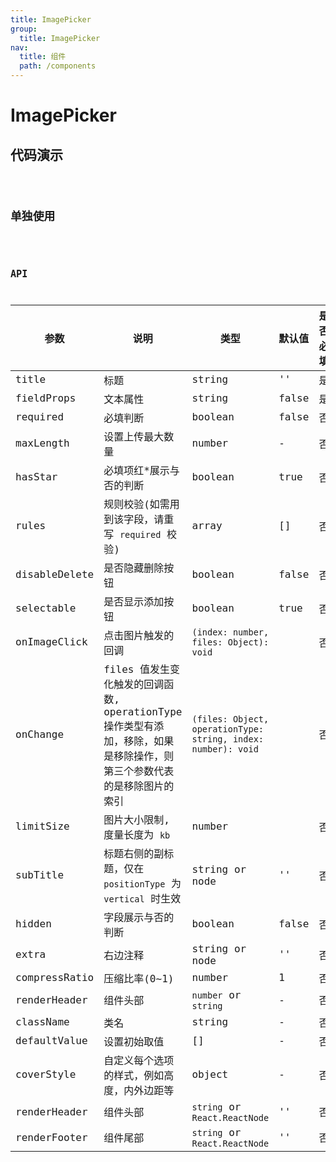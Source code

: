 ```yaml
---
title: ImagePicker
group:
  title: ImagePicker
nav:
  title: 组件
  path: /components
---
```


# ImagePicker

## 代码演示

<code src="./demo/index.tsx" />

## 单独使用

<code src="./demo/single.tsx" />

## API

| 参数          | 说明                                                                                                                   | 类型                                                          | 默认值 | 是否必填 |
| ------------- | ---------------------------------------------------------------------------------------------------------------------- | ------------------------------------------------------------- | ------ | -------- |
| title         | 标题                                                                                                                   | string                                                        | ''     | 是       |
| fieldProps    | 文本属性                                                                                                               | string                                                        | false  | 是       |
| required      | 必填判断                                                                                                               | boolean                                                       | false  | 否       |
| maxLength     | 设置上传最大数量                                                                                                       | number                                                        | -      | 否       |
| hasStar       | 必填项红\*展示与否的判断                                                                                               | boolean                                                       | true   | 否       |
| rules         | 规则校验(如需用到该字段，请重写 `required` 校验)                                                                       | array                                                         | []     | 否       |
| disableDelete | 是否隐藏删除按钮                                                                                                       | boolean                                                       | false  | 否       |
| selectable    | 是否显示添加按钮                                                                                                       | boolean                                                       | true   | 否       |
| onImageClick  | 点击图片触发的回调                                                                                                     | `(index: number, files: Object): void`                        |        | 否       |
| onChange      | files 值发生变化触发的回调函数, operationType 操作类型有添加，移除，如果是移除操作，则第三个参数代表的是移除图片的索引 | `(files: Object, operationType: string, index: number): void` |        | 否       |
| limitSize     | 图片大小限制, 度量长度为 `kb`                                                                                          | number                                                        |        | 否       |
| subTitle      | 标题右侧的副标题，仅在 `positionType` 为 `vertical` 时生效                                                             | string or node                                                | ''     | 否       |
| hidden        | 字段展示与否的判断                                                                                                     | boolean                                                       | false  | 否       |
| extra         | 右边注释                                                                                                               | string or node                                                | ''     | 否       |
| compressRatio | 压缩比率(0~1)                                                                                                          | number                                                        | 1      | 否       |
| renderHeader  | 组件头部                                                                                                               | `number` or `string`                                          | -      | 否       |
| className     | 类名                                                                                                                   | string                                                        | -      | 否       |
| defaultValue  | 设置初始取值                                                                                                           | []                                                            | -      | 否       |
| coverStyle    | 自定义每个选项的样式，例如高度，内外边距等                                                                             | object                                                        | -      | 否       |
| renderHeader  | 组件头部                                                                                                               | `string` or `React.ReactNode`                                 | ''     | 否       |
| renderFooter  | 组件尾部                                                                                                               | `string` or `React.ReactNode`                                 | ''     | 否       |
